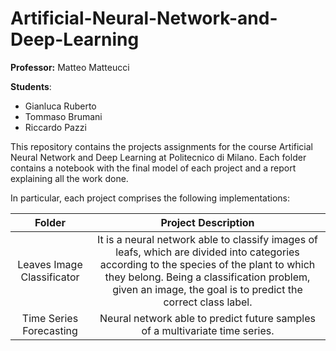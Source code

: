 # Artificial-Neural-Network-and-Deep-Learning

**Professor:** Matteo Matteucci

**Students**:
- Gianluca Ruberto
- Tommaso Brumani
- Riccardo Pazzi

This repository contains the projects assignments for the course Artificial Neural Network and Deep Learning
at Politecnico di Milano.
Each folder contains a notebook with the final model of each project and a report explaining all the work done.

In particular, each project comprises the following implementations:

|         **Folder**         |                                                                                                                **Project Description**                                                                                                                 |
|:--------------------------:|:------------------------------------------------------------------------------------------------------------------------------------------------------------------------------------------------------------------------------------------------------:|
| Leaves Image Classificator | It is a neural network able to classify images of leafs, which are divided into categories according to the species of the plant to which they belong. Being a classification problem, given an image, the goal is to predict the correct class label. |
|  Time Series Forecasting   |                                                                                      Neural network able to predict future samples of a multivariate time series.                                                                                      |
